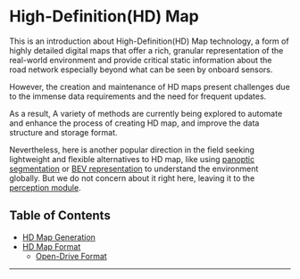 # High-Definition(HD) Map

This is an introduction about High-Definition(HD) Map technology, a form of highly detailed digital maps that offer a rich, granular representation of the real-world environment and provide critical static information about the road network especially beyond what can be seen by onboard sensors.

However, the creation and maintenance of HD maps present challenges due to the immense data requirements and the need for frequent updates. 

As a result, A variety of methods are currently being explored to automate and enhance the process of creating HD map, and improve the data structure and storage format.

Nevertheless, here is another popular direction in the field seeking lightweight and flexible alternatives to HD map, like using [panoptic segmentation](../../perception_and_prediction/panoptic_segmentation/README.md) or [BEV representation](../../perception_and_prediction/miscellaneous/README.md) to understand the environment globally. But we do not concern about it right here, leaving it to the [perception module](../../perception_and_prediction/README.md).


## Table of Contents
* [HD Map Generation](generation.md)
* [HD Map Format](format.md)
  * [Open-Drive Format](format.md#opendrive-format)

---